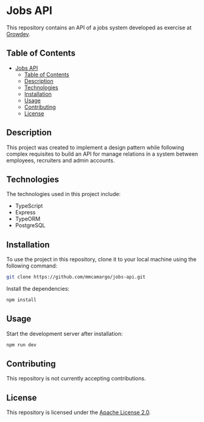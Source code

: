 # Jobs API

This repository contains an API of a jobs system developed as exercise at [Growdev](https://www.growdev.com.br/).

## Table of Contents

- [Jobs API](#jobs-api)
  - [Table of Contents](#table-of-contents)
  - [Description](#description)
  - [Technologies](#technologies)
  - [Installation](#installation)
  - [Usage](#usage)
  - [Contributing](#contributing)
  - [License](#license)

## Description

This project was created to implement a design pattern while following complex requisites to build an API for manage relations in a system between employees, recruiters and admin accounts.

## Technologies

The technologies used in this project include:

-   TypeScript
-   Express
-   TypeORM
-   PostgreSQL

## Installation

To use the project in this repository, clone it to your local machine using the following command:

```bash
git clone https://github.com/mmcamargo/jobs-api.git
```

Install the dependencies:

```bash
npm install
```

## Usage

Start the development server after installation:

```bash
npm run dev
```

## Contributing

This repository is not currently accepting contributions.

## License

This repository is licensed under the [Apache License 2.0](https://opensource.org/licenses/Apache-2.0).
